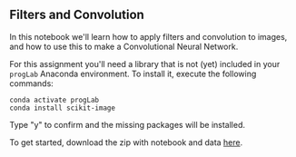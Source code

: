 ## Filters and Convolution

In this notebook we'll learn how to apply filters and convolution to images,
and how to use this to make a Convolutional Neural Network.

For this assignment you'll need a library that is not (yet) included in your
`progLab` Anaconda environment. To install it, execute the following commands:

    conda activate progLab
    conda install scikit-image

Type "y" to confirm and the missing packages will be installed.

To get started, download the zip with notebook and data [here](convolution.zip).

